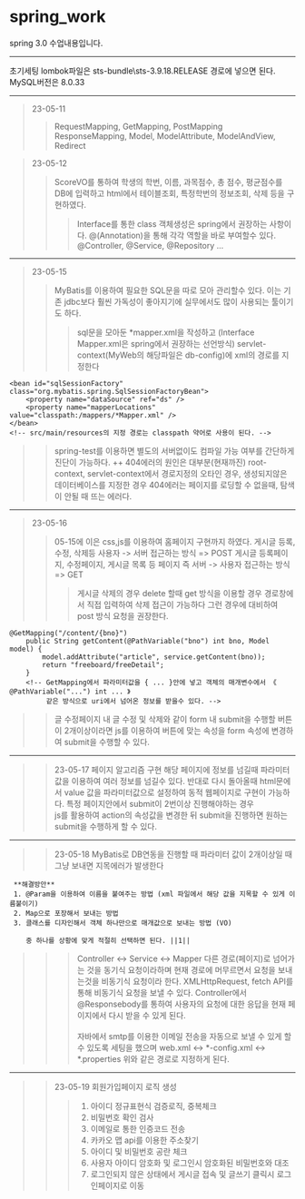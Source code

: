 # spring_work
spring 3.0 수업내용입니다.

<hr>
초기세팅 lombok파일은 sts-bundle\sts-3.9.18.RELEASE 경로에 넣으면 된다.
MySQL버전은 8.0.33
<hr>

>23-05-11
>>RequestMapping, GetMapping, PostMapping
>>ResponseMapping, Model, ModelAttribute, ModelAndView, Redirect

>23-05-12
>>ScoreVO를 통하여 학생의 학번, 이름, 과목점수, 총 점수, 평균점수를 DB에 입력하고
>>html에서 테이블조회, 특정학번의 정보조회, 삭제 등을 구현하였다.
>>>
>>>Interface를 통한 class 객체생성은 spring에서 권장하는 사항이다.
>>>@(Annotation)을 통해 각각 역할을 바로 부여할수 있다.
>>>@Controller, @Service, @Repository ...
***
>23-05-15
>>MyBatis를 이용하여 필요한 SQL문을 따로 모아 관리할수 있다.
>>이는 기존 jdbc보다 훨씬 가독성이 좋아지기에 실무에서도 많이 사용되는 툴이기도 하다.
>>>sql문을 모아둔 *mapper.xml을 작성하고 (Interface Mapper.xml은 spring에서 권장하는 선언방식)
>>>servlet-context(MyWeb의 해당파일은 db-config)에 xml의 경로를 지정한다
```
<bean id="sqlSessionFactory" class="org.mybatis.spring.SqlSessionFactoryBean">
	<property name="dataSource" ref="ds" />
	<property name="mapperLocations" value="classpath:/mappers/*Mapper.xml" />			
</bean>
<!-- src/main/resources의 지정 경로는 classpath 약어로 사용이 된다. -->
```

>>spring-test를 이용하면 별도의 서버없이도 컴파일 가능 여부를 간단하게 진단이 가능하다.
++	404에러의 원인은 대부분(현재까진) 
	root-context, servlet-context에서 경로지정의 오타인 경우, 생성되지않은 데이터베이스를 지정한 경우
	404에러는 페이지를 로딩할 수 없을때, 탐색이 안될 때 뜨는 에러다.
***
>23-05-16
>>05-15에 이은 css,js를 이용하여 홈페이지 구현까지 하였다.
>>게시글 등록, 수정, 삭제등 사용자 -> 서버 접근하는 방식 => POST
>>게시글 등록페이지, 수정페이지, 게시글 목록 등 페이지 즉 서버 -> 사용자 접근하는 방식 => GET
>>>게시글 삭제의 경우 delete 할때 get 방식을 이용할 경우 경로창에서 직접 입력하여 삭제 접근이 가능하다
>>>그런 경우에 대비하여 post 방식 요청을 권장한다.
```
@GetMapping("/content/{bno}")
	public String getContent(@PathVariable("bno") int bno, Model model) {
		model.addAttribute("article", service.getContent(bno));
		return "freeboard/freeDetail";
	}
	<!-- GetMapping에서 파라미터값을 { ... }안에 넣고 객체의 매개변수에서 《 @PathVariable("...") int ... 》
		 같은 방식으로 uri에서 넘어온 정보를 받을수 있다. -->
```
>>글 수정페이지 내 글 수정 및 삭제와 같이 form 내 submit을 수행할 버튼이 2개이상이라면
>>js를 이용하여 버튼에 맞는 속성을 form 속성에 변경하여 submit을 수행할 수 있다.
***
>>23-05-17
>>페이지 알고리즘 구현
>>해당 페이지에 정보를 넘길때 파라미터값을 이용하여 여러 정보를 넘길수 있다.
>>반대로 다시 돌아올때 html문에서 value 값을 파라미터값으로 설정하여 동적 웹페이지로 구현이 가능하다.
>>특정 페이지안에서 submit이 2번이상 진행해야하는 경우 <br> js를 활용하여 action의 속성값을 변경한 뒤 submit을 진행하면 원하는 submit을 수행하게 할 수 있다.
***
>>23-05-18
>>MyBatis로 DB연동을 진행할 때 파라미터 값이 2개이상일 때 그냥 보내면 지목에러가 발생한다
	 
	 **해결방안**
	 1. @Param을 이용하여 이름을 붙여주는 방법 (xml 파일에서 해당 값을 지목할 수 있게 이름붙이기)
	 2. Map으로 포장해서 보내는 방법
	 3. 클래스를 디자인해서 객체 하나만으로 매개값으로 보내는 방법 (VO)
	 
		중 하나를 상황에 맞게 적절히 선택하면 된다. ||1||
>>> Controller <-> Service <-> Mapper
>>다른 경로(페이지)로 넘어가는 것을 동기식 요청이라하며
>>현재 경로에 머무르면서 요청을 보내는것을 비동기식 요청이라 한다.
>>XMLHttpRequest, fetch API를 통해 비동기식 요청을 보낼 수 있다.
>>Controller에서 @Responsebody를 통하여 사용자의 요청에 대한 응답을 현재 페이지에서 다시 받을 수 있게 된다. <br><br>
>>자바에서 smtp를 이용한 이메일 전송을 자동으로 보낼 수 있게 할수 있도록 세팅을 했으며
>>web.xml <-> *-config.xml <-> *.properties 위와 같은 경로로 지정하게 된다.

***
>>23-05-19
>>회원가입페이지 로직 생성
>>>1. 아이디 정규표현식 검증로직, 중복체크
>>>2. 비밀번호 확인 검사
>>>3. 이메일로 통한 인증코드 전송
>>>4. 카카오 맵 api를 이용한 주소찾기
>>>5. 아이디 및 비밀번호 공란 체크 
>>>6. 사용자 아이디 암호화 및 로그인시 암호화된 비밀번호와 대조
>>>7. 로그인되지 않은 상태에서 게시글 접속 및 글쓰기 클릭시 로그인페이지로 이동